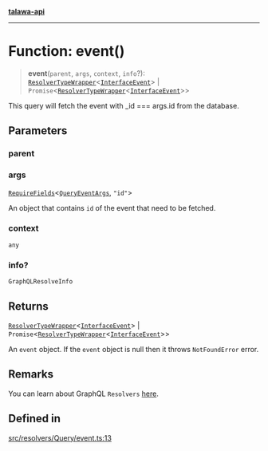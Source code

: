 [**talawa-api**](../../../../README.md)

***

# Function: event()

> **event**(`parent`, `args`, `context`, `info`?): [`ResolverTypeWrapper`](../../../../types/generatedGraphQLTypes/type-aliases/ResolverTypeWrapper.md)\<[`InterfaceEvent`](../../../../models/Event/interfaces/InterfaceEvent.md)\> \| `Promise`\<[`ResolverTypeWrapper`](../../../../types/generatedGraphQLTypes/type-aliases/ResolverTypeWrapper.md)\<[`InterfaceEvent`](../../../../models/Event/interfaces/InterfaceEvent.md)\>\>

This query will fetch the event with _id === args.id from the database.

## Parameters

### parent

### args

[`RequireFields`](../../../../types/generatedGraphQLTypes/type-aliases/RequireFields.md)\<[`QueryEventArgs`](../../../../types/generatedGraphQLTypes/type-aliases/QueryEventArgs.md), `"id"`\>

An object that contains `id` of the event that need to be fetched.

### context

`any`

### info?

`GraphQLResolveInfo`

## Returns

[`ResolverTypeWrapper`](../../../../types/generatedGraphQLTypes/type-aliases/ResolverTypeWrapper.md)\<[`InterfaceEvent`](../../../../models/Event/interfaces/InterfaceEvent.md)\> \| `Promise`\<[`ResolverTypeWrapper`](../../../../types/generatedGraphQLTypes/type-aliases/ResolverTypeWrapper.md)\<[`InterfaceEvent`](../../../../models/Event/interfaces/InterfaceEvent.md)\>\>

An `event` object. If the `event` object is null then it throws `NotFoundError` error.

## Remarks

You can learn about GraphQL `Resolvers`
[here](https://www.apollographql.com/docs/apollo-server/data/resolvers/).

## Defined in

[src/resolvers/Query/event.ts:13](https://github.com/Suyash878/talawa-api/blob/e4413cec641a837926071678fed3c7f67234e31e/src/resolvers/Query/event.ts#L13)
